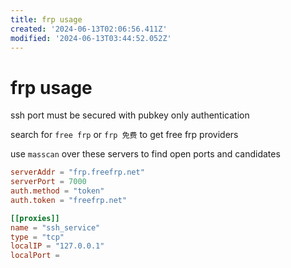 ```yaml
---
title: frp usage
created: '2024-06-13T02:06:56.411Z'
modified: '2024-06-13T03:44:52.052Z'
---
```


# frp usage

ssh port must be secured with pubkey only authentication

search for `free frp` or `frp 免费` to get free frp providers

use `masscan` over these servers to find open ports and candidates

```toml
serverAddr = "frp.freefrp.net"
serverPort = 7000
auth.method = "token"
auth.token = "freefrp.net"

[[proxies]]
name = "ssh_service"
type = "tcp"
localIP = "127.0.0.1"
localPort = 
```
